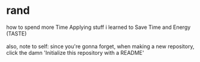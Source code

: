 # rand
how to spend more Time Applying stuff i learned to Save Time and Energy (TASTE)
<br><br>
also, note to self: since you're gonna forget, when making a new repository, click the damn 'Initialize this repository with a README'
